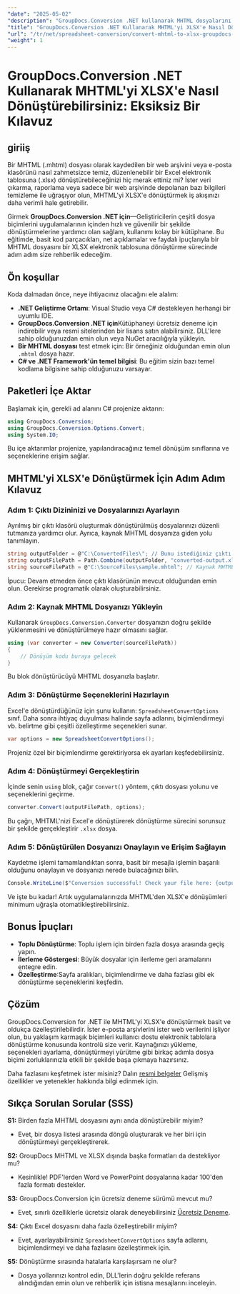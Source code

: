 ```yaml
---
"date": "2025-05-02"
"description": "GroupDocs.Conversion .NET kullanarak MHTML dosyalarını Excel'in XLSX formatına nasıl verimli bir şekilde dönüştüreceğinizi öğrenin. Adım adım talimatlar ve en iyi uygulamalar için bu kapsamlı kılavuzu izleyin."
"title": "GroupDocs.Conversion .NET Kullanarak MHTML'yi XLSX'e Nasıl Dönüştürebilirsiniz? Tam Bir Kılavuz"
"url": "/tr/net/spreadsheet-conversion/convert-mhtml-to-xlsx-groupdocs-net/"
"weight": 1
---
```


# GroupDocs.Conversion .NET Kullanarak MHTML'yi XLSX'e Nasıl Dönüştürebilirsiniz: Eksiksiz Bir Kılavuz

## giriiş

Bir MHTML (.mhtml) dosyası olarak kaydedilen bir web arşivini veya e-posta klasörünü nasıl zahmetsizce temiz, düzenlenebilir bir Excel elektronik tablosuna (.xlsx) dönüştürebileceğinizi hiç merak ettiniz mi? İster veri çıkarma, raporlama veya sadece bir web arşivinde depolanan bazı bilgileri temizleme ile uğraşıyor olun, MHTML'yi XLSX'e dönüştürmek iş akışınızı daha verimli hale getirebilir.

Girmek **GroupDocs.Conversion .NET için**—Geliştiricilerin çeşitli dosya biçimlerini uygulamalarının içinden hızlı ve güvenilir bir şekilde dönüştürmelerine yardımcı olan sağlam, kullanımı kolay bir kütüphane. Bu eğitimde, basit kod parçacıkları, net açıklamalar ve faydalı ipuçlarıyla bir MHTML dosyasını bir XLSX elektronik tablosuna dönüştürme sürecinde adım adım size rehberlik edeceğim.


## Ön koşullar

Koda dalmadan önce, neye ihtiyacınız olacağını ele alalım:

- **.NET Geliştirme Ortamı**: Visual Studio veya C# destekleyen herhangi bir uyumlu IDE.
- **GroupDocs.Conversion .NET için**Kütüphaneyi ücretsiz deneme için indirebilir veya resmi sitelerinden bir lisans satın alabilirsiniz. DLL'lere sahip olduğunuzdan emin olun veya NuGet aracılığıyla yükleyin.
- **Bir MHTML dosyası** test etmek için: Bir örneğiniz olduğundan emin olun `.mhtml` dosya hazır.
- **C# ve .NET Framework'ün temel bilgisi**: Bu eğitim sizin bazı temel kodlama bilgisine sahip olduğunuzu varsayar.


## Paketleri İçe Aktar

Başlamak için, gerekli ad alanını C# projenize aktarın:

```csharp
using GroupDocs.Conversion;
using GroupDocs.Conversion.Options.Convert;
using System.IO;
```

Bu içe aktarımlar projenize, yapılandıracağınız temel dönüşüm sınıflarına ve seçeneklerine erişim sağlar.


## MHTML'yi XLSX'e Dönüştürmek İçin Adım Adım Kılavuz

### Adım 1: Çıktı Dizininizi ve Dosyalarınızı Ayarlayın

Ayrılmış bir çıktı klasörü oluşturmak dönüştürülmüş dosyalarınızı düzenli tutmanıza yardımcı olur. Ayrıca, kaynak MHTML dosyanıza giden yolu tanımlayın.

```csharp
string outputFolder = @"C:\ConvertedFiles\"; // Bunu istediğiniz çıktı yoluna değiştirin
string outputFilePath = Path.Combine(outputFolder, "converted-output.xlsx");
string sourceFilePath = @"C:\SourceFiles\sample.mhtml"; // Kaynak MHTML dosyanıza giden yol
```

İpucu: Devam etmeden önce çıktı klasörünün mevcut olduğundan emin olun. Gerekirse programatik olarak oluşturabilirsiniz.


### Adım 2: Kaynak MHTML Dosyanızı Yükleyin

Kullanarak `GroupDocs.Conversion.Converter` dosyanızın doğru şekilde yüklenmesini ve dönüştürülmeye hazır olmasını sağlar.

```csharp
using (var converter = new Converter(sourceFilePath))
{
    // Dönüşüm kodu buraya gelecek
}
```

Bu blok dönüştürücüyü MHTML dosyanızla başlatır.


### Adım 3: Dönüştürme Seçeneklerini Hazırlayın

Excel'e dönüştürdüğünüz için şunu kullanın: `SpreadsheetConvertOptions` sınıf. Daha sonra ihtiyaç duyulması halinde sayfa adlarını, biçimlendirmeyi vb. belirtme gibi çeşitli özelleştirme seçenekleri sunar.

```csharp
var options = new SpreadsheetConvertOptions();
```

Projeniz özel bir biçimlendirme gerektiriyorsa ek ayarları keşfedebilirsiniz.


### Adım 4: Dönüştürmeyi Gerçekleştirin

İçinde senin `using` blok, çağır `Convert()` yöntem, çıktı dosyası yolunu ve seçeneklerini geçirme.

```csharp
converter.Convert(outputFilePath, options);
```

Bu çağrı, MHTML'nizi Excel'e dönüştürerek dönüştürme sürecini sorunsuz bir şekilde gerçekleştirir `.xlsx` dosya.


### Adım 5: Dönüştürülen Dosyanızı Onaylayın ve Erişim Sağlayın

Kaydetme işlemi tamamlandıktan sonra, basit bir mesajla işlemin başarılı olduğunu onaylayın ve dosyanızı nerede bulacağınızı bilin.

```csharp
Console.WriteLine($"Conversion successful! Check your file here: {outputFilePath}");
```

Ve işte bu kadar! Artık uygulamalarınızda MHTML'den XLSX'e dönüşümleri minimum uğraşla otomatikleştirebilirsiniz.


## Bonus İpuçları

- **Toplu Dönüştürme**: Toplu işlem için birden fazla dosya arasında geçiş yapın.
- **İlerleme Göstergesi**: Büyük dosyalar için ilerleme geri aramalarını entegre edin.
- **Özelleştirme**:Sayfa aralıkları, biçimlendirme ve daha fazlası gibi ek dönüştürme seçeneklerini keşfedin.


## Çözüm

GroupDocs.Conversion for .NET ile MHTML'yi XLSX'e dönüştürmek basit ve oldukça özelleştirilebilirdir. İster e-posta arşivlerini ister web verilerini işliyor olun, bu yaklaşım karmaşık biçimleri kullanıcı dostu elektronik tablolara dönüştürme konusunda kontrolü size verir. Kaynağınızı yükleme, seçenekleri ayarlama, dönüştürmeyi yürütme gibi birkaç adımla dosya biçimi zorluklarınızla etkili bir şekilde başa çıkmaya hazırsınız.

Daha fazlasını keşfetmek ister misiniz? Dalın [resmi belgeler](https://docs.groupdocs.com/conversion/net/) Gelişmiş özellikler ve yetenekler hakkında bilgi edinmek için.


## Sıkça Sorulan Sorular (SSS)

**S1:** Birden fazla MHTML dosyasını aynı anda dönüştürebilir miyim?  

- Evet, bir dosya listesi arasında döngü oluşturarak ve her biri için dönüştürmeyi gerçekleştirerek.

**S2:** GroupDocs MHTML ve XLSX dışında başka formatları da destekliyor mu?  

- Kesinlikle! PDF'lerden Word ve PowerPoint dosyalarına kadar 100'den fazla formatı destekler.

**S3:** GroupDocs.Conversion için ücretsiz deneme sürümü mevcut mu?  

- Evet, sınırlı özelliklerle ücretsiz olarak deneyebilirsiniz [Ücretsiz Deneme](https://releases.groupdocs.com/conversion/net/).

**S4:** Çıktı Excel dosyasını daha fazla özelleştirebilir miyim?  

- Evet, ayarlayabilirsiniz `SpreadsheetConvertOptions` sayfa adlarını, biçimlendirmeyi ve daha fazlasını özelleştirmek için.

**S5:** Dönüştürme sırasında hatalarla karşılaşırsam ne olur?  

- Dosya yollarınızı kontrol edin, DLL'lerin doğru şekilde referans alındığından emin olun ve rehberlik için istisna mesajlarını inceleyin.